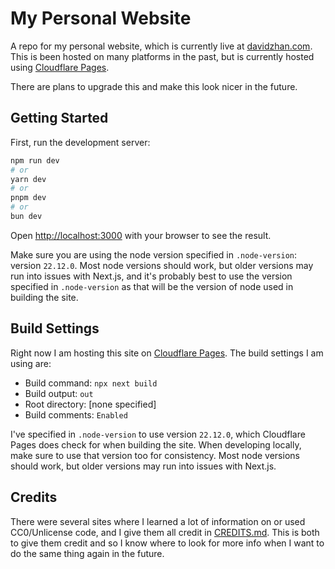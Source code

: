 # My Personal Website

A repo for my personal website, which is currently live at [davidzhan.com](https://davidzhan.com). This is been hosted on many platforms in the past, but is currently hosted using [Cloudflare Pages](https://pages.cloudflare.com/).

There are plans to upgrade this and make this look nicer in the future.

<!-- A past version of this site is available at [site.archive.dzhan.dev](https://site.archive.dzhan.dev) -->

## Getting Started

First, run the development server:

```bash
npm run dev
# or
yarn dev
# or
pnpm dev
# or
bun dev
```

Open [http://localhost:3000](http://localhost:3000) with your browser to see the result.

Make sure you are using the node version specified in `.node-version`: version `22.12.0`. Most node versions should work, but older versions may run into issues with Next.js, and it's probably best to use the version specified in `.node-version` as that will be the version of node used in building the site.

<!-- This project uses [`next/font`](https://nextjs.org/docs/app/building-your-application/optimizing/fonts) to automatically optimize and load [Geist](https://vercel.com/font), a new font family for Vercel. -->

## Build Settings

Right now I am hosting this site on [Cloudflare Pages](https://pages.cloudflare.com/). The build settings I am using are:

- Build command: `npx next build`
- Build output: `out`
- Root directory: [none specified]
- Build comments: `Enabled`

I've specified in `.node-version` to use version `22.12.0`, which Cloudflare Pages does check for when building the site. When developing locally, make sure to use that version too for consistency. Most node versions should work, but older versions may run into issues with Next.js.

## Credits

There were several sites where I learned a lot of information on or used CC0/Unlicense code, and I give them all credit in [CREDITS.md](/CREDITS.md). This is both to give them credit and so I know where to look for more info when I want to do the same thing again in the future.